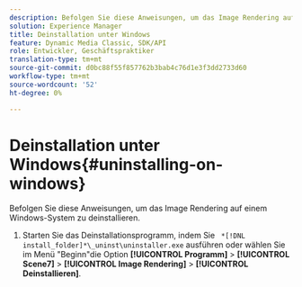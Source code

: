 ```yaml
---
description: Befolgen Sie diese Anweisungen, um das Image Rendering auf einem Windows-System zu deinstallieren.
solution: Experience Manager
title: Deinstallation unter Windows
feature: Dynamic Media Classic, SDK/API
role: Entwickler, Geschäftspraktiker
translation-type: tm+mt
source-git-commit: d0bc88f55f857762b3bab4c76d1e3f3dd2733d60
workflow-type: tm+mt
source-wordcount: '52'
ht-degree: 0%

---
```



# Deinstallation unter Windows{#uninstalling-on-windows}

Befolgen Sie diese Anweisungen, um das Image Rendering auf einem Windows-System zu deinstallieren.

1. Starten Sie das Deinstallationsprogramm, indem Sie ` *[!DNL install_folder]*\_uninst\uninstaller.exe` ausführen oder wählen Sie im Menü &quot;Beginn&quot;die Option **[!UICONTROL Programm]** > **[!UICONTROL Scene7]** > **[!UICONTROL Image Rendering]** > **[!UICONTROL Deinstallieren]**.

